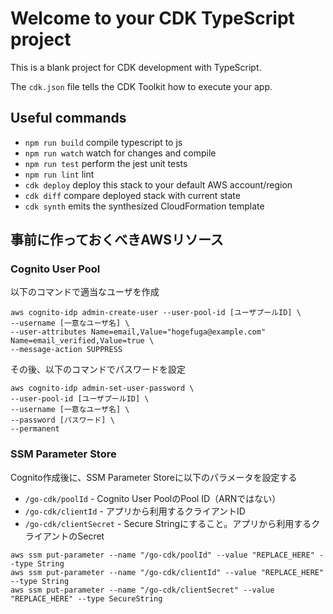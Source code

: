 # Welcome to your CDK TypeScript project

This is a blank project for CDK development with TypeScript.

The `cdk.json` file tells the CDK Toolkit how to execute your app.

## Useful commands

* `npm run build`   compile typescript to js
* `npm run watch`   watch for changes and compile
* `npm run test`    perform the jest unit tests
* `npm run lint`    lint
* `cdk deploy`      deploy this stack to your default AWS account/region
* `cdk diff`        compare deployed stack with current state
* `cdk synth`       emits the synthesized CloudFormation template

## 事前に作っておくべきAWSリソース

### Cognito User Pool

以下のコマンドで適当なユーザを作成

```
aws cognito-idp admin-create-user --user-pool-id [ユーザプールID] \
--username [一意なユーザ名] \
--user-attributes Name=email,Value="hogefuga@example.com" Name=email_verified,Value=true \
--message-action SUPPRESS
```

その後、以下のコマンドでパスワードを設定

```
aws cognito-idp admin-set-user-password \
--user-pool-id [ユーザプールID] \
--username [一意なユーザ名] \
--password [パスワード] \
--permanent
```

### SSM Parameter Store

Cognito作成後に、SSM Parameter Storeに以下のパラメータを設定する

- `/go-cdk/poolId` - Cognito User PoolのPool ID（ARNではない）
- `/go-cdk/clientId` - アプリから利用するクライアントID
- `/go-cdk/clientSecret` - Secure Stringにすること。アプリから利用するクライアントのSecret

```
aws ssm put-parameter --name "/go-cdk/poolId" --value "REPLACE_HERE" --type String
aws ssm put-parameter --name "/go-cdk/clientId" --value "REPLACE_HERE" --type String
aws ssm put-parameter --name "/go-cdk/clientSecret" --value "REPLACE_HERE" --type SecureString
```